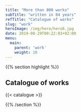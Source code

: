 ```yaml
---
title: "More than 800 works"
subTitle: "written in 84 years"
refTitle: "Catalogue of works"
slug: "work"
heroImage: /img/hero/hero6.jpg
date: 2019-08-29T00:22:03+02:00
menu:
  main:
    parent: 'work'
    weight: 10
---
```


{{% section highlight %}}
## Catalogue of works

{{< catalogue >}}

{{% /section %}}

